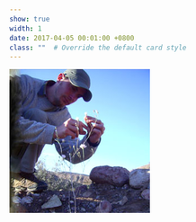 ```yaml
---
show: true
width: 1
date: 2017-04-05 00:01:00 +0800
class: ""  # Override the default card style
---
```

<div>
<img src="assets/images/photos/twitter_logo.jpg" class="rounded-circle img-fluid"  alt="Circular Logo">
</div>
